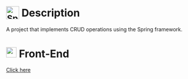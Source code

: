 # <sub><img src="https://img.icons8.com/?size=100&id=90519&format=png&color=000000" alt="Spring Boot icon" width="35"></sub> Description
A project that implements CRUD operations using the Spring framework.

# <img src="https://img.icons8.com/?size=100&id=dhecLjnptiQg&format=png&color=000000" alt="page icon" width="28"> Front-End
[Click here](https://github.com/MatheusADC/crud-angular)
